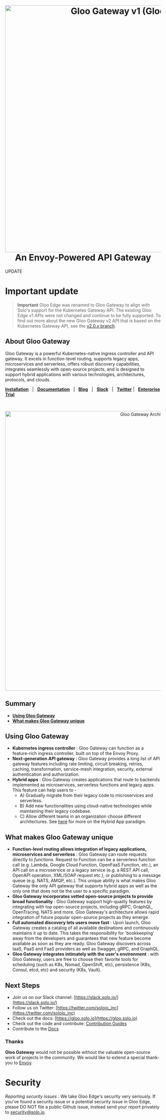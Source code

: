 

<h1 align="center">
    <img src="https://github.com/solo-io/gloo/blob/main/docs/content/img/logo-gloo-gateway-horizontal.svg" alt="Gloo Gateway v1 (Gloo Edge)" width="800">
  <br>
  An Envoy-Powered API Gateway  
</h1>


UPDATE 

# Important update
> **Important**
> Gloo Edge was renamed to Gloo Gateway to align with Solo's support for the Kubernetes Gateway API. The existing Gloo Edge v1 APIs were not changed and continue to be fully supported. To find out more about the new Gloo Gateway v2 API that is based on the Kubernetes Gateway API, see the [v2.0.x branch](https://github.com/solo-io/gloo/tree/v2.0.x). 

## About Gloo Gateway

Gloo Gateway is a powerful Kubernetes-native ingress controller and API gateway. It excels in function-level routing, supports legacy apps, microservices and serverless, offers robust discovery capabilities, integrates seamlessly with open-source projects, and is designed to support hybrid applications with various technologies, architectures, protocols, and clouds.

[**Installation**](https://gloo.solo.io/installation/) &nbsp; |
&nbsp; [**Documentation**](https://gloo.solo.io) &nbsp; |
&nbsp; [**Blog**](https://www.solo.io/blog/?category=gloo) &nbsp; |
&nbsp; [**Slack**](https://slack.solo.io) &nbsp; |
&nbsp; [**Twitter**](https://twitter.com/soloio_inc) |
&nbsp; [**Enterprise Trial**](https://www.solo.io/products/gloo/#enterprise-trial)

<BR><center><img src="https://docs.solo.io/gloo-edge/main/img/gloo-architecture-envoys.png" alt="Gloo Gateway Architecture" width="906"></center>

## Summary

- [**Using Gloo Gateway**](#using-gloo-gateway)
- [**What makes Gloo Gateway unique**](#what-makes-gloo-gateway-unique)


## Using Gloo Gateway
- **Kubernetes ingress controller** : Gloo Gateway can function as a feature-rich ingress controller, built on top of the Envoy Proxy. 
- **Next-generation API gateway** : Gloo Gateway provides a long list of API gateway features including rate limiting, circuit breaking, retries, caching, transformation, service-mesh integration, security, external authentication and authorization. 
- **Hybrid apps** : Gloo Gateway creates applications that route to backends implemented as microservices, serverless functions and legacy apps. This feature can help users to -
   - A) Gradually migrate from their legacy code to microservices and serverless.
   - B) Add new functionalities using cloud-native technologies while maintaining their legacy codebase.
   - C) Allow different teams in an organization choose different architectures. 
       See [here](https://www.solo.io/hybrid-app) for more on the Hybrid App paradigm. 


## What makes Gloo Gateway unique
- **Function-level routing allows integration of legacy applications, microservices and serverless** : Gloo Gateway can route requests directly to _functions_. Request to Function can be a serverless function call (e.g. Lambda, Google Cloud Function, OpenFaaS Function, etc.), an API call on a microservice or a legacy service (e.g. a REST API call, OpenAPI operation, XML/SOAP request etc.), or publishing to a message queue (e.g. NATS, AMQP, etc.). This unique ability is what makes Gloo Gateway the only API gateway that supports hybrid apps as well as the only one that does not tie the user to a specific paradigm. 
- **Gloo Gateway incorporates vetted open-source projects to provide broad functionality** : Gloo Gateway support high-quality features by integrating with top open-source projects, including gRPC, GraphQL, OpenTracing, NATS and more. Gloo Gateway's architecture allows rapid integration of future popular open-source projects as they emerge. 
- **Full automated discovery lets users move fast** : Upon launch, Gloo Gateway creates a catalog of all available destinations and continuously maintains it up to date. This takes the responsibility for 'bookkeeping' away from the developers and guarantees that new feature become available as soon as they are ready. Gloo Gateway discovers across IaaS, PaaS and FaaS providers as well as Swagger, gRPC, and GraphQL. 
- **Gloo Gateway integrates intimately with the user's environment** : with Gloo Gateway, users are free to choose their favorite tools for scheduling (such as K8s, Nomad, OpenShift, etc), persistence (K8s, Consul, etcd, etc) and security (K8s, Vault). 


## Next Steps
- Join us on our Slack channel: [https://slack.solo.io/](https://slack.solo.io/)
- Follow us on Twitter: [https://twitter.com/soloio_inc](https://twitter.com/soloio_inc)
- Check out the docs: [https://gloo.solo.io](https://gloo.solo.io)
- Check out the code and contribute: [Contribution Guides](/devel/contributing)
- Contribute to the [Docs](docs/)

### Thanks

**Gloo Gateway** would not be possible without the valuable open-source work of projects in the community. We would like to extend a special thank-you to [Envoy](https://www.envoyproxy.io).


# Security

*Reporting security issues* : We take Gloo Edge's security very seriously. If you've found a security issue or a potential security issue in Gloo Edge, please DO NOT file a public Github issue, instead send your report privately to [security@solo.io](mailto:security@solo.io).
